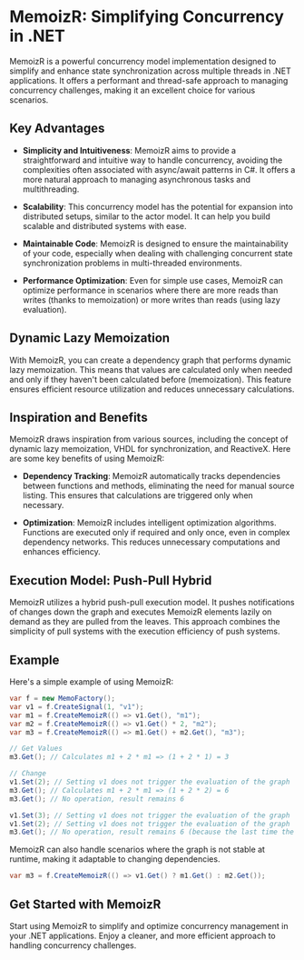 # MemoizR: Simplifying Concurrency in .NET

MemoizR is a powerful concurrency model implementation designed to simplify and enhance state synchronization across multiple threads in .NET applications. It offers a performant and thread-safe approach to managing concurrency challenges, making it an excellent choice for various scenarios.

## Key Advantages

- **Simplicity and Intuitiveness**: MemoizR aims to provide a straightforward and intuitive way to handle concurrency, avoiding the complexities often associated with async/await patterns in C#. It offers a more natural approach to managing asynchronous tasks and multithreading.

- **Scalability**: This concurrency model has the potential for expansion into distributed setups, similar to the actor model. It can help you build scalable and distributed systems with ease.

- **Maintainable Code**: MemoizR is designed to ensure the maintainability of your code, especially when dealing with challenging concurrent state synchronization problems in multi-threaded environments.

- **Performance Optimization**: Even for simple use cases, MemoizR can optimize performance in scenarios where there are more reads than writes (thanks to memoization) or more writes than reads (using lazy evaluation).

## Dynamic Lazy Memoization

With MemoizR, you can create a dependency graph that performs dynamic lazy memoization. This means that values are calculated only when needed and only if they haven't been calculated before (memoization). This feature ensures efficient resource utilization and reduces unnecessary calculations.

## Inspiration and Benefits

MemoizR draws inspiration from various sources, including the concept of dynamic lazy memoization, VHDL for synchronization, and ReactiveX. Here are some key benefits of using MemoizR:

- **Dependency Tracking**: MemoizR automatically tracks dependencies between functions and methods, eliminating the need for manual source listing. This ensures that calculations are triggered only when necessary.

- **Optimization**: MemoizR includes intelligent optimization algorithms. Functions are executed only if required and only once, even in complex dependency networks. This reduces unnecessary computations and enhances efficiency.

## Execution Model: Push-Pull Hybrid

MemoizR utilizes a hybrid push-pull execution model. It pushes notifications of changes down the graph and executes MemoizR elements lazily on demand as they are pulled from the leaves. This approach combines the simplicity of pull systems with the execution efficiency of push systems.

## Example

Here's a simple example of using MemoizR:

```csharp
var f = new MemoFactory();
var v1 = f.CreateSignal(1, "v1");
var m1 = f.CreateMemoizR(() => v1.Get(), "m1");
var m2 = f.CreateMemoizR(() => v1.Get() * 2, "m2");
var m3 = f.CreateMemoizR(() => m1.Get() + m2.Get(), "m3");

// Get Values
m3.Get(); // Calculates m1 + 2 * m1 => (1 + 2 * 1) = 3

// Change
v1.Set(2); // Setting v1 does not trigger the evaluation of the graph
m3.Get(); // Calculates m1 + 2 * m1 => (1 + 2 * 2) = 6
m3.Get(); // No operation, result remains 6

v1.Set(3); // Setting v1 does not trigger the evaluation of the graph
v1.Set(2); // Setting v1 does not trigger the evaluation of the graph
m3.Get(); // No operation, result remains 6 (because the last time the graph was evaluated, v1 was already 2)
```

MemoizR can also handle scenarios where the graph is not stable at runtime, making it adaptable to changing dependencies.

```cs
var m3 = f.CreateMemoizR(() => v1.Get() ? m1.Get() : m2.Get());
```

## Get Started with MemoizR

Start using MemoizR to simplify and optimize concurrency management in your .NET applications. Enjoy a cleaner, and more efficient approach to handling concurrency challenges.